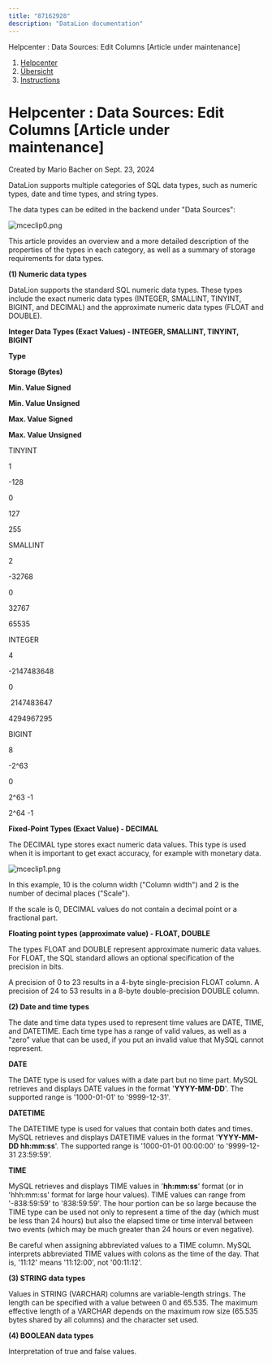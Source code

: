```yaml
---
title: "87162928"
description: "DataLion documentation"
---
```


Helpcenter : Data Sources: Edit Columns \[Article under maintenance\]  

1.  [Helpcenter](index.html)
2.  [Übersicht](2982609.html)
3.  [Instructions](Instructions_85524497.html)

# Helpcenter : Data Sources: Edit Columns \[Article under maintenance\]

Created by Mario Bacher on Sept. 23, 2024

DataLion supports multiple categories of SQL data types, such as numeric types, date and time types, and string types.

The data types can be edited in the backend under "Data Sources":

![mceclip0.png](/img/87293960.png?width=760)

This article provides an overview and a more detailed description of the properties of the types in each category, as well as a summary of storage requirements for data types.

**(1) Numeric data types**

DataLion supports the standard SQL numeric data types. These types include the exact numeric data types (INTEGER, SMALLINT, TINYINT, BIGINT, and DECIMAL) and the approximate numeric data types (FLOAT and DOUBLE).

**Integer Data Types (Exact Values) - INTEGER, SMALLINT, TINYINT, BIGINT**

**Type**

**Storage (Bytes)**

**Min. Value Signed**

**Min. Value Unsigned**

**Max. Value Signed**

**Max. Value Unsigned**

TINYINT

1

\-128

0

127

255

SMALLINT

2

\-32768

0

32767

65535

INTEGER

4

\-2147483648

0

 2147483647

4294967295

BIGINT

8

\-2^63

0

2^63 -1

2^64 -1

**Fixed-Point Types (Exact Value) - DECIMAL**

The DECIMAL type stores exact numeric data values. This type is used when it is important to get exact accuracy, for example with monetary data.

![mceclip1.png](/img/87293967.png?width=760)

In this example, 10 is the column width ("Column width") and 2 is the number of decimal places ("Scale").

If the scale is 0, DECIMAL values do not contain a decimal point or a fractional part.

**Floating point types (approximate value) - FLOAT, DOUBLE**

The types FLOAT and DOUBLE represent approximate numeric data values. For FLOAT, the SQL standard allows an optional specification of the precision in bits.

A precision of 0 to 23 results in a 4-byte single-precision FLOAT column. A precision of 24 to 53 results in a 8-byte double-precision DOUBLE column.

**(2) Date and time types**

The date and time data types used to represent time values are DATE, TIME, and DATETIME. Each time type has a range of valid values, as well as a "zero" value that can be used, if you put an invalid value that MySQL cannot represent.

**DATE**

The DATE type is used for values with a date part but no time part. MySQL retrieves and displays DATE values in the format '**YYYY-MM-DD**'. The supported range is '1000-01-01' to '9999-12-31'.

**DATETIME**

The DATETIME type is used for values that contain both dates and times. MySQL retrieves and displays DATETIME values in the format '**YYYY-MM-DD hh:mm:ss**'. The supported range is '1000-01-01 00:00:00' to '9999-12-31 23:59:59'.

**TIME**

MySQL retrieves and displays TIME values in '**hh:mm:ss**' format (or in 'hhh:mm:ss' format for large hour values). TIME values can range from '-838:59:59' to '838:59:59'. The hour portion can be so large because the TIME type can be used not only to represent a time of the day (which must be less than 24 hours) but also the elapsed time or time interval between two events (which may be much greater than 24 hours or even negative).

Be careful when assigning abbreviated values to a TIME column. MySQL interprets abbreviated TIME values with colons as the time of the day. That is, '11:12' means '11:12:00', not '00:11:12'.

**(3) STRING data types**

Values in STRING (VARCHAR) columns are variable-length strings. The length can be specified with a value between 0 and 65.535. The maximum effective length of a VARCHAR depends on the maximum row size (65.535 bytes shared by all columns) and the character set used.

**(4) BOOLEAN data types**

Interpretation of true and false values.